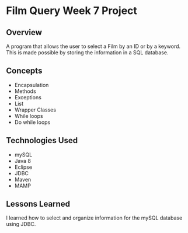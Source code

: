 # Film Query Week 7 Project

## Overview
A program that allows the user to select a Film by an ID or by a keyword. This is made possible by storing the information in a SQL database.

## Concepts
+ Encapsulation
+ Methods
+ Exceptions
+ List
+ Wrapper Classes
+ While loops
+ Do while loops

## Technologies Used
+ mySQL
+ Java 8
+ Eclipse
+ JDBC
+ Maven
+ MAMP

## Lessons Learned
I learned how to select and organize information for the mySQL database using JDBC.
